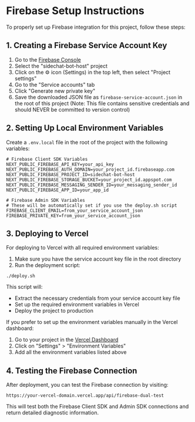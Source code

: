# Firebase Setup Instructions

To properly set up Firebase integration for this project, follow these steps:

## 1. Creating a Firebase Service Account Key

1. Go to the [Firebase Console](https://console.firebase.google.com/)
2. Select the "sidechat-bot-host" project
3. Click on the ⚙️ icon (Settings) in the top left, then select "Project settings"
4. Go to the "Service accounts" tab
5. Click "Generate new private key"
6. Save the downloaded JSON file as `firebase-service-account.json` in the root of this project
   (Note: This file contains sensitive credentials and should NEVER be committed to version control)

## 2. Setting Up Local Environment Variables

Create a `.env.local` file in the root of the project with the following variables:

```
# Firebase Client SDK Variables
NEXT_PUBLIC_FIREBASE_API_KEY=your_api_key
NEXT_PUBLIC_FIREBASE_AUTH_DOMAIN=your_project_id.firebaseapp.com
NEXT_PUBLIC_FIREBASE_PROJECT_ID=sidechat-bot-host
NEXT_PUBLIC_FIREBASE_STORAGE_BUCKET=your_project_id.appspot.com
NEXT_PUBLIC_FIREBASE_MESSAGING_SENDER_ID=your_messaging_sender_id
NEXT_PUBLIC_FIREBASE_APP_ID=your_app_id

# Firebase Admin SDK Variables
# These will be automatically set if you use the deploy.sh script
FIREBASE_CLIENT_EMAIL=from_your_service_account_json
FIREBASE_PRIVATE_KEY=from_your_service_account_json
```

## 3. Deploying to Vercel

For deploying to Vercel with all required environment variables:

1. Make sure you have the service account key file in the root directory
2. Run the deployment script:

```
./deploy.sh
```

This script will:
- Extract the necessary credentials from your service account key file
- Set up the required environment variables in Vercel
- Deploy the project to production

If you prefer to set up the environment variables manually in the Vercel dashboard:

1. Go to your project in the [Vercel Dashboard](https://vercel.com/dashboard)
2. Click on "Settings" > "Environment Variables"
3. Add all the environment variables listed above

## 4. Testing the Firebase Connection

After deployment, you can test the Firebase connection by visiting:

```
https://your-vercel-domain.vercel.app/api/firebase-dual-test
```

This will test both the Firebase Client SDK and Admin SDK connections and return detailed diagnostic information.

